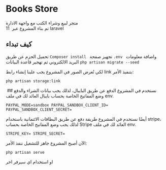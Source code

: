 
# Books Store
متجر لبيع وشراء الكتب مع واجهة الادارة  
تم بناء المشروع عبر 
‏ 11 laravel 

## كيف تبداء

تحميل الحزم عن طريق 
`Composer install `
‎تجهيز صفحة `.env ` واضافة معلومات البريد الالكتروني 
ثم تهجير قاعدة البيانات 
`php artisan migrate --seed `


‎لكي تُعرض الصور في المشروع يجب علينا إنشاء رابط link بتنفيذ الأمر:

`php artisan storage:link`

‎ ## بيانات الشراء والدفع
‎نستخدم في المشروع الدفع عن طريق البايبال، لذلك يجب وضع المفاتيح الخاصة بحساب بايبال العائد لك في ملف env.

`
PAYPAL_MODE=sandbox
PAYPAL_SANDBOX_CLIENT_ID=
PAYPAL_SANDBOX_CLIENT_SECRET=
 `


‎أيضًا نستخدم في المشروع طريقة دفع عن طريق البطاقات الائتمانية باستخدام stripe، لذلك يجب وضع المفاتيح الخاصة بحساب Stripe العائد لك في ملف 
env.

`
STRIPE_KEY=
STRIPE_SECRET=
 `

‎الآن أصبح المشروع جاهز للتشغيل ننفذ الأمر:

`php artisan serve`

‎او استخدام اي سيرفر اخر 
